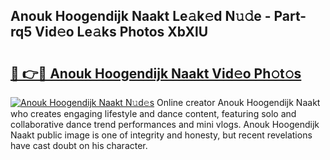 ## Anouk Hoogendijk Naakt Le𝚊k𝚎d N𝚞𝚍e - Part-rq5 Vid𝚎o Le𝚊ks Photos XbXlU

# <h2><a href="http://fb03ts.evod.top/?m=Anouk+Hoogendijk+Naakt">🔗 👉🔴 Anouk Hoogendijk Naakt Vid𝚎o Ph𝚘t𝚘s</a></h2>

[![Anouk Hoogendijk Naakt N𝚞d𝚎s](https://i.imgur.com/8V9OHl7.gif)](http://fb03ts.evod.top/?m=Anouk+Hoogendijk+Naakt)
Online creator Anouk Hoogendijk Naakt who creates engaging lifestyle and dance content, featuring solo and collaborative dance trend performances and mini vlogs. Anouk Hoogendijk Naakt public image is one of integrity and honesty, but recent revelations have cast doubt on his character. 
